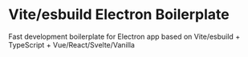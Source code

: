 # Vite/esbuild Electron Boilerplate

Fast development boilerplate for Electron app based on Vite/esbuild + TypeScript + Vue/React/Svelte/Vanilla
